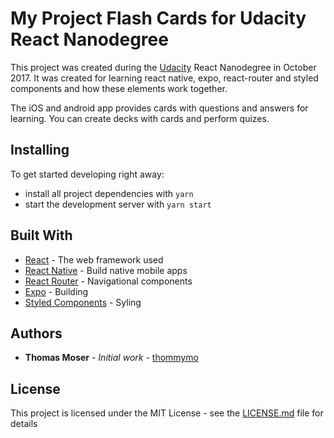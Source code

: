 # My Project Flash Cards for Udacity React Nanodegree

This project was created during the [Udacity](https://udacity.com/) React Nanodegree in October 2017. It was created for learning react native, expo, react-router and styled components and how these elements work together.

The iOS and android app provides cards with questions and answers for learning. You can create decks with cards and perform quizes.

## Installing

To get started developing right away:

* install all project dependencies with `yarn`
* start the development server with `yarn start`

## Built With

* [React](https://facebook.github.io/react/) - The web framework used
* [React Native](https://facebook.github.io/react-native/) - Build native mobile apps
* [React Router](https://reacttraining.com/react-router/) - Navigational components
* [Expo](https://expo.io/) - Building
* [Styled Components](https://www.styled-components.com/) - Syling

## Authors

* **Thomas Moser** - *Initial work* - [thommymo](https://github.com/thommymo)

## License

This project is licensed under the MIT License - see the [LICENSE.md](LICENSE.md) file for details
